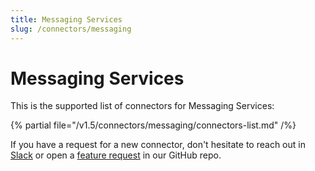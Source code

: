 ```yaml
---
title: Messaging Services
slug: /connectors/messaging
---
```


# Messaging Services

This is the supported list of connectors for Messaging Services:

{% partial file="/v1.5/connectors/messaging/connectors-list.md" /%}

If you have a request for a new connector, don't hesitate to reach out in [Slack](https://slack.meta-mart.org/) or
open a [feature request](https://github.com/meta-mart/MetaMart/issues/new/choose) in our GitHub repo.
